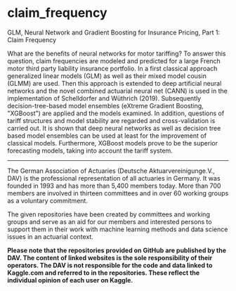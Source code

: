 # claim_frequency
GLM, Neural Network and Gradient Boosting for Insurance Pricing, Part 1: Claim Frequency

What are the benefits of neural networks for motor tariffing? To answer this question, claim frequencies are modeled and predicted for a large French motor third party liability insurance portfolio. In a first classical approach generalized linear models (GLM) as well as their mixed model cousin (GLMM) are used. Then this approach is extended to deep artificial neural networks and the novel combined actuarial neural net (CANN) is used in the implementation of Schelldorfer and Wüthrich (2019). Subsequently decision-tree-based model ensembles (eXtreme Gradient Boosting, "XGBoost") are applied and the models examined. In addition, questions of tariff structures and model stability are regarded and cross-validation is carried out. It is shown that deep neural networks as well as decision tree based model ensembles can be used at least for the improvement of classical models. Furthermore, XGBoost models prove to be the superior forecasting models, taking into account the tariff system.

_________________________________________________________________________________________________________

The German Association of Actuaries (Deutsche Aktuarvereinigunge.V., DAV) is the professional representation of all actuaries in Germany. It was founded in 1993 and has more than 5,400 members today. More than 700 members are involved in thirteen committees and in over 60 working groups as a voluntary commitment.

The given repositories have been created by committees and working groups and serve as an aid for our members and interested persons to support them in their work with machine learning methods and data science issues in an actuarial context.

**Please note that the repositories provided on GitHub are published by the DAV. The content of linked websites is the sole responsibility of their operators. The DAV is not responsible for the code and data linked to Kaggle.com and referred to in the repositories. These reflect the individual opinion of each user on Kaggle.**

